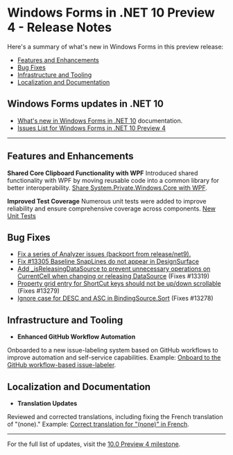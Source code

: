 # Windows Forms in .NET 10 Preview 4 - Release Notes

Here's a summary of what's new in Windows Forms in this preview release:

* [Features and Enhancements](#features-and-enhancements)
* [Bug Fixes](#bug-fixes)
* [Infrastructure and Tooling](#infrastructure-and-tooling)
* [Localization and Documentation](#localization-and-documentation)

## Windows Forms updates in .NET 10

* [What's new in Windows Forms in .NET 10](https://learn.microsoft.com/dotnet/desktop/winforms/whats-new/net100) documentation.
* [Issues List for Windows Forms in .NET 10 Preview 4](https://github.com/dotnet/winforms/issues?q=is%3Aclosed+milestone%3A%2210.0+Preview4%22)

---

## Features and Enhancements

**Shared Core Clipboard Functionality with WPF**
Introduced shared functionality with WPF by moving reusable code into a common library for better interoperability.
[Share System.Private.Windows.Core with WPF](https://github.com/dotnet/winforms/issues/12179).

**Improved Test Coverage**
Numerous unit tests were added to improve reliability and ensure comprehensive coverage across components.
[New Unit Tests](https://github.com/dotnet/winforms/issues?q=is%3Aclosed+milestone%3A%2210.0%20Preview4%22%20label%3A%22area%3A%20test%20coverage%22)

## Bug Fixes

* [Fix a series of Analyzer issues (backport from release/net9).](https://github.com/dotnet/winforms/pull/13333)
* [Fix #13305 Baseline SnapLines do not appear in DesignSurface](https://github.com/dotnet/winforms/pull/13324)
* [Add _isReleasingDataSource to prevent unnecessary operations on CurrentCell when changing or releasing DataSource](https://github.com/dotnet/winforms/pull/13320) (Fixes #13319)
* [Property grid entry for ShortCut keys should not be up/down scrollable](https://github.com/dotnet/winforms/pull/13280) (Fixes #13279)
* [Ignore case for DESC and ASC in BindingSource.Sort](https://github.com/dotnet/winforms/pull/13283) (Fixes #13278)

## Infrastructure and Tooling

* **Enhanced GitHub Workflow Automation**

Onboarded to a new issue-labeling system based on GitHub workflows to improve automation and self-service capabilities.
Example: [Onboard to the GitHub workflow-based issue-labeler](https://github.com/dotnet/winforms/pull/13101).

## Localization and Documentation

* **Translation Updates**

Reviewed and corrected translations, including fixing the French translation of "(none)."
Example: [Correct translation for "(none)" in French](https://github.com/dotnet/winforms/pull/13162).

---

For the full list of updates, visit the [10.0 Preview 4 milestone](https://github.com/dotnet/winforms/issues?q=is%3Aclosed+milestone%3A%2210.0+Preview4%22).

